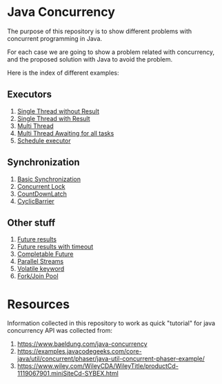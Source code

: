 # Java Concurrency
The purpose of this repository is to show different problems with concurrent programming in Java.

For each case we are going to show a problem related with concurrency, and the proposed solution with Java to avoid the problem.

Here is the index of different examples:

## Executors

1. [Single Thread without Result](https://github.com/jjmena/java-concurrency/tree/master/src/com/example/concurrency/executor_single_thread_without_result)
2. [Single Thread with Result](https://github.com/jjmena/java-concurrency/tree/master/src/com/example/concurrency/executor_single_thread_with_result)
3. [Multi Thread](https://github.com/jjmena/java-concurrency/tree/master/src/com/example/concurrency/executor_multi_thread)
4. [Multi Thread Awaiting for all tasks](https://github.com/jjmena/java-concurrency/tree/master/src/com/example/concurrency/executor_awaiting_for_all_tasks)
5. [Schedule executor](https://github.com/jjmena/java-concurrency/tree/master/src/com/example/concurrency/schedule_executor_single_thread)

## Synchronization

1. [Basic Synchronization](https://github.com/jjmena/java-concurrency/tree/master/src/com/example/concurrency/basic_synchronization)
2. [Concurrent Lock](https://github.com/jjmena/java-concurrency/tree/master/src/com/example/concurrency/concurrent_lock_usage)
3. [CountDownLatch](https://github.com/jjmena/java-concurrency/tree/master/src/com/example/concurrency/countdownlatch_usage)
4. [CyclicBarrier](https://github.com/jjmena/java-concurrency/tree/master/src/com/example/concurrency/cyclicbarrier_usage)

## Other stuff

1. [Future results](https://github.com/jjmena/java-concurrency/tree/master/src/com/example/concurrency/future_check_results)
2. [Future results with timeout](https://github.com/jjmena/java-concurrency/tree/master/src/com/example/concurrency/future_check_results_with_timeout)
3. [Completable Future](https://github.com/jjmena/java-concurrency/tree/master/src/com/example/concurrency/completable_future_usage)
4. [Parallel Streams](https://github.com/jjmena/java-concurrency/tree/master/src/com/example/concurrency/parallel_streams)
5. [Volatile keyword](https://github.com/jjmena/java-concurrency/tree/master/src/com/example/concurrency/volatile_usage)
6. [Fork/Join Pool]()

# Resources

Information collected in this repository to work as quick "tutorial" for java concurrency API was collected from:

1. https://www.baeldung.com/java-concurrency
2. https://examples.javacodegeeks.com/core-java/util/concurrent/phaser/java-util-concurrent-phaser-example/
3. https://www.wiley.com/WileyCDA/WileyTitle/productCd-1119067901,miniSiteCd-SYBEX.html